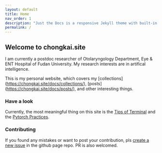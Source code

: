 ```yaml
---
layout: default
title: Home
nav_order: 1
description: "Just the Docs is a responsive Jekyll theme with built-in search that is easily customizable and hosted on GitHub Pages."
permalink: /
---
```


## Welcome to chongkai.site

I am currently a postdoc researcher of Otolaryngology Department, Eye & ENT Hospital of Fudan University. My research interests are in artifical intelligence.

This is my personal website, which covers my [collections] (https://chongkai.site/docs/collections/), [posts] (https://chongkai.site/docs/posts/), and other interesting things. 

### Have a look

Currently, the most meaningful thing on this site is the [Tips of Terminal](https://chongkai.site/docs/collections/useful_cmd/) and the [Pytorch Practices](https://chongkai.site/docs/collections/pytorch_practice/).

### Contributing
If you found any mistakes or want to post your contribution, pls [create a new issue](https://github.com/makecent/makecent.github.io/issues/new) in the github page repo. PR is also welcomed.
